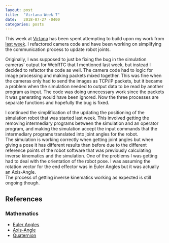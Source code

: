 ```yaml
---
layout: post
title:  "Virtana Week 7"
date:   2018-07-27 -0400
categories: posts
---
```


This week at [Virtana](https://virtanatech.com/) has been spent attempting to build upon my work from [last week](/posts/2018/07/20/Virtana-Week-6.html). I refactored camera code and have been working on simplifying the communication process to update robot joints.

Originally, I was supposed to just be  fixing the bug in the simulation cameras' output for WebRTC that I mentioned last week, but instead I decided to refactor the code as well. The  camera code had to logic for image processing and making packets mixed together. This was fine when the cameras only had to send the images as TCP/IP packets, but it became a problem when the simulation needed to output data to be read by another program as input. The code was doing unnecessary work since the packets it was generating would have been ignored. Now the three processes are separate functions and hopefully the bug is fixed.

I continued the simplification of the updating the positioning of the simulation robot that was started last week. This involved getting the removing intermediary programs between the simulation and an operator program, and making the simulation accept the input commands that the intermediary programs translated into joint angles for the robot. <br>
The simulation is working correctly when getting joint angles but when giving a pose it has different results than before due to the different reference points of the robot software that was previously calculating inverse kinematics and the simulation. One of the problems I was getting had to deal with the orientation of the robot pose. I was assuming the rotation vector for the end effector was in Euler Angles but it was actually an Axis-Angle. <br>
The process of getting inverse kinematics working as expected is still ongoing though.


## References

### Mathematics
- [Euler Angles](https://en.wikipedia.org/wiki/Euler_angles)
- [Axis-Angle](https://en.wikipedia.org/wiki/Axis–angle_representation)
- [Quaternion](https://en.wikipedia.org/wiki/Quaternion)
